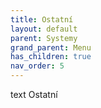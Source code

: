 ```yaml
---
title: Ostatní
layout: default
parent: Systemy
grand_parent: Menu
has_children: true
nav_order: 5
---
```


text Ostatní